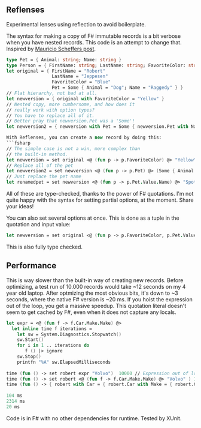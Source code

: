 Reflenses
-----------

Experimental lenses using reflection to avoid boilerplate. 


The syntax for making a copy of F# immutable records is a bit verbose when 
you have nested records. This code is an attempt to change that. 
Inspired by [Mauricio Scheffers post][mausch].

```fsharp
type Pet = { Animal: string; Name: string }
type Person = { FirstName: string; LastName: string; FavoriteColor: string; Pet: Pet option }
let original = { FirstName = "Robert" 
                 LastName = "Jeppesen" 
                 FavoriteColor = "Blue"
                 Pet = Some { Animal = "Dog"; Name = "Raggedy" } }
// Flat hierarchy, not bad at all.
let newversion = { original with FavoriteColor = "Yellow" }
// Nested copy, more cumbersome, and how does it 
// really work with option types?
// You have to replace all of it. 
// Better pray that newversion.Pet was a 'Some'!
let newversion2 = { newversion with Pet = Some { newversion.Pet with Name = "ABC" } }

With Reflenses, you can create a new record by doing this: 
```fsharp
// The simple case is not a win, more complex than 
// the built-in method. 
let newversion = set original <@ (fun p -> p.FavoriteColor) @> "Yellow"
// Replace all of the pet
let newversion2 = set newversion <@ (fun p -> p.Pet) @> (Some { Animal = "Monkey"; Name = "Spot" })
// Just replace the pet name
let renamedpet = set newversion <@ (fun p -> p.Pet.Value.Name) @> "Spot (still a dog)"
```

All of these are type-checked, thanks to the power of F# quotations. 
I'm not quite happy with the syntax for setting partial options,
at the moment. Share your ideas!

You can also set several options at once. This is done as a tuple
in the quotation and input value:

```fsharp
let newversion = set original <@ (fun p -> p.FavoriteColor, p.Pet.Value.Animal) @> "Black","Elephant"
```

This is also fully type checked. 

## Performance

This is way slower than the built-in way of creating new records. 
Before optimizing, a test run of 10.000 records would take ~12 seconds
on my 4 year old laptop. After optmizing the most obvious bits, 
it's down to ~3 seconds, where the native F# version is ~20 ms.
If you hoist the expression out of the loop, you get a massive speedup. 
This quotation literal doesn't seem to get cached by F#, even
when it does not capture any locals. 

```fsharp
let expr = <@ (fun f -> f.Car.Make.Make) @>
  let inline time f iterations = 
    let sw = System.Diagnostics.Stopwatch()
    sw.Start()
    for i in 1 .. iterations do
       f () |> ignore
    sw.Stop()
    printfn "%A" sw.ElapsedMilliseconds
 
time (fun () -> set robert expr "Volvo")  10000 // Expression out of loop, fast
time (fun () -> set robert <@ (fun f -> f.Car.Make.Make) @> "Volvo" ) 10000// Slow
time (fun () -> { robert with Car = { robert.Car with Make = { robert.Car.Make with Make = "Volvo" } } } ) 10000 // Fastest
     
104 ms
2314 ms
20 ms
```

Code is in F# with no other dependencies for runtime. Tested by XUnit.

[mausch]: http://bugsquash.blogspot.se/2011/11/lenses-in-f.html